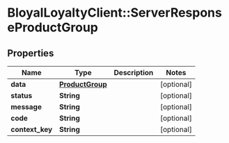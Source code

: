 # BloyalLoyaltyClient::ServerResponseProductGroup

## Properties
Name | Type | Description | Notes
------------ | ------------- | ------------- | -------------
**data** | [**ProductGroup**](ProductGroup.md) |  | [optional] 
**status** | **String** |  | [optional] 
**message** | **String** |  | [optional] 
**code** | **String** |  | [optional] 
**context_key** | **String** |  | [optional] 

